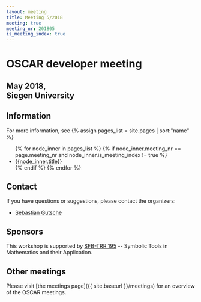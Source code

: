 ```yaml
---
layout: meeting
title: Meeting 5/2018
meeting: true
meeting_nr: 201805
is_meeting_index: true
---
```


# OSCAR developer meeting

## May 2018,<br> Siegen University

## Information

For more information, see
{% assign pages_list = site.pages | sort:"name" %}
<ul>
{% for node_inner in pages_list %}
    {% if node_inner.meeting_nr == page.meeting_nr and node_inner.is_meeting_index != true %}
        <li>
            <a href="{{ site.baseurl}}{{ node_inner.url }}">{{node_inner.title}}</a>
        </li>
    {% endif %}
{% endfor %}
</ul>

## Contact

If you have questions or suggestions, please contact the organizers:

* [Sebastian Gutsche](mailto:gutsche@mathematik.uni-siegen.de)

## Sponsors

This workshop is supported by [SFB-TRR 195](https://www.computeralgebra.de/sfb/) -- Symbolic Tools in Mathematics and their Application.

## Other meetings

Please visit [the meetings page]({{ site.baseurl }}/meetings) for an overview of the OSCAR meetings.

